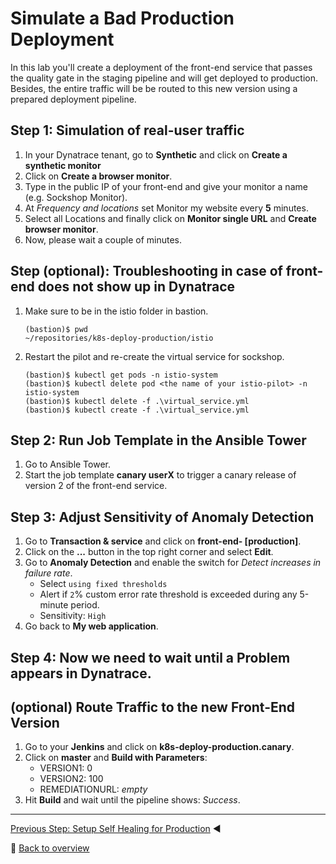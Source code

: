 # Simulate a Bad Production Deployment

In this lab you'll create a deployment of the front-end service that passes the quality gate in the staging pipeline and will get deployed to production. Besides, the entire traffic will be be routed to this new version using a prepared deployment pipeline. 

## Step 1: Simulation of real-user traffic
1. In your Dynatrace tenant, go to **Synthetic** and click on **Create a synthetic monitor**
1. Click on **Create a browser monitor**.
1. Type in the public IP of your front-end and give your monitor a name (e.g. Sockshop Monitor).
1. At *Frequency and locations* set Monitor my website every **5** minutes.
1. Select all Locations and finally click on **Monitor single URL** and **Create browser monitor**.
1. Now, please wait a couple of minutes.

## Step (optional): Troubleshooting in case of front-end does not show up in Dynatrace
1. Make sure to be in the istio folder in bastion.
    ```
    (bastion)$ pwd
    ~/repositories/k8s-deploy-production/istio
    ```
1. Restart the pilot and re-create the virtual service for sockshop.
   ```
   (bastion)$ kubectl get pods -n istio-system
   (bastion)$ kubectl delete pod <the name of your istio-pilot> -n istio-system
   (bastion)$ kubectl delete -f .\virtual_service.yml
   (bastion)$ kubectl create -f .\virtual_service.yml
   ```
    
## Step 2: Run Job Template in the Ansible Tower
1. Go to Ansible Tower.
1. Start the job template **canary userX** to trigger a canary release of version 2 of the front-end service.

## Step 3: Adjust Sensitivity of Anomaly Detection
1. Go to **Transaction & service** and click on **front-end- [production]**.
1. Click on the **...** button in the top right corner and select **Edit**.
1. Go to **Anomaly Detection** and enable the switch for *Detect increases in failure rate*.
    * Select `using fixed thresholds`
    * Alert if `2`% custom error rate threshold is exceeded during any 5-minute period.
    * Sensitivity: `High`
1. Go back to **My web application**.

## Step 4: Now we need to wait until a Problem appears in Dynatrace.

## (optional) Route Traffic to the new Front-End Version
1. Go to your **Jenkins** and click on **k8s-deploy-production.canary**.
1. Click on **master** and **Build with Parameters**:
    * VERSION1: 0
    * VERSION2: 100
    * REMEDIATIONURL: *empty*
1. Hit **Build** and wait until the pipeline shows: *Success*.

---
[Previous Step: Setup Self Healing for Production](../03_Setup_Self_Healing_for_Production) :arrow_backward:

:arrow_up_small: [Back to overview](../)
